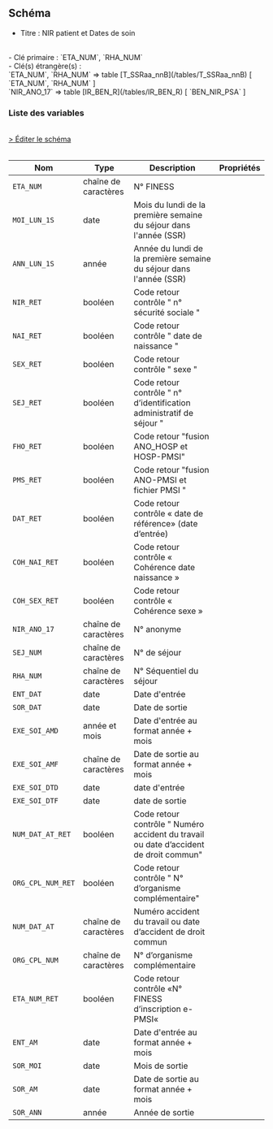 ## Schéma

- Titre : NIR patient et Dates de soin
<br />
- Clé primaire : `ETA_NUM`, `RHA_NUM`
<br />
- Clé(s) étrangère(s) : <br />
`ETA_NUM`, `RHA_NUM` => table [T_SSRaa_nnB](/tables/T_SSRaa_nnB) [ `ETA_NUM`, `RHA_NUM` ]<br />
`NIR_ANO_17` => table [IR_BEN_R](/tables/IR_BEN_R) [ `BEN_NIR_PSA` ]<br />

### Liste des variables
<br />
<div>
    <a href="https://gitlab.com/healthdatahub/schema-snds/edit/master/schemas/PMSI/PMSI%20SSR/T_SSRaa_nnC.json"  
    arget="_blank" rel="noopener noreferrer">> Éditer le schéma</a>
    <OutboundLink />
</div>
<br />

Nom|Type|Description|Propriétés
-|-|-|-
`ETA_NUM`|chaîne de caractères|N° FINESS||
`MOI_LUN_1S`|date|Mois du lundi de la première semaine du séjour dans l&#x27;année (SSR)||
`ANN_LUN_1S`|année|Année du lundi de la première semaine du séjour dans l&#x27;année (SSR)||
`NIR_RET`|booléen|Code retour contrôle &quot; n° sécurité sociale &quot;||
`NAI_RET`|booléen|Code retour contrôle &quot; date de naissance &quot;||
`SEX_RET`|booléen|Code retour contrôle &quot; sexe &quot;||
`SEJ_RET`|booléen|Code retour contrôle &quot; n° d’identification administratif de séjour &quot;||
`FHO_RET`|booléen|Code retour &quot;fusion ANO_HOSP et HOSP-PMSI&quot;||
`PMS_RET`|booléen|Code retour &quot;fusion ANO-PMSI et fichier PMSI &quot;||
`DAT_RET`|booléen|Code retour contrôle « date de référence» (date d’entrée)||
`COH_NAI_RET`|booléen|Code retour contrôle « Cohérence date naissance »||
`COH_SEX_RET`|booléen|Code retour contrôle « Cohérence sexe »||
`NIR_ANO_17`|chaîne de caractères|N° anonyme||
`SEJ_NUM`|chaîne de caractères|N° de séjour||
`RHA_NUM`|chaîne de caractères|N° Séquentiel du séjour||
`ENT_DAT`|date|Date d&#x27;entrée||
`SOR_DAT`|date|Date de sortie||
`EXE_SOI_AMD`|année et mois|Date d&#x27;entrée au format année + mois||
`EXE_SOI_AMF`|chaîne de caractères|Date de sortie au format année + mois||
`EXE_SOI_DTD`|date|date d&#x27;entrée||
`EXE_SOI_DTF`|date|date de sortie||
`NUM_DAT_AT_RET`|booléen|Code retour contrôle &quot; Numéro accident du travail ou date d’accident de droit commun&quot;||
`ORG_CPL_NUM_RET`|booléen|Code retour contrôle &quot; N° d’organisme complémentaire&quot;||
`NUM_DAT_AT`|chaîne de caractères|Numéro accident du travail ou date d’accident de droit commun||
`ORG_CPL_NUM`|chaîne de caractères|N° d’organisme complémentaire||
`ETA_NUM_RET`|booléen|Code retour contrôle «N° FINESS d’inscription e-PMSI«||
`ENT_AM`|date|Date d&#x27;entrée au format année + mois||
`SOR_MOI`|date|Mois de sortie||
`SOR_AM`|date|Date de sortie au format année + mois||
`SOR_ANN`|année|Année de sortie||


